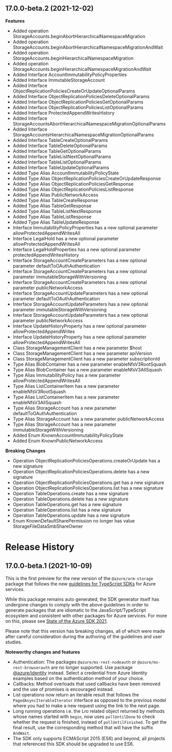 ## 17.0.0-beta.2 (2021-12-02)
    
**Features**

  - Added operation StorageAccounts.beginAbortHierarchicalNamespaceMigration
  - Added operation StorageAccounts.beginAbortHierarchicalNamespaceMigrationAndWait
  - Added operation StorageAccounts.beginHierarchicalNamespaceMigration
  - Added operation StorageAccounts.beginHierarchicalNamespaceMigrationAndWait
  - Added Interface AccountImmutabilityPolicyProperties
  - Added Interface ImmutableStorageAccount
  - Added Interface ObjectReplicationPoliciesCreateOrUpdateOptionalParams
  - Added Interface ObjectReplicationPoliciesDeleteOptionalParams
  - Added Interface ObjectReplicationPoliciesGetOptionalParams
  - Added Interface ObjectReplicationPoliciesListOptionalParams
  - Added Interface ProtectedAppendWritesHistory
  - Added Interface StorageAccountsAbortHierarchicalNamespaceMigrationOptionalParams
  - Added Interface StorageAccountsHierarchicalNamespaceMigrationOptionalParams
  - Added Interface TableCreateOptionalParams
  - Added Interface TableDeleteOptionalParams
  - Added Interface TableGetOptionalParams
  - Added Interface TableListNextOptionalParams
  - Added Interface TableListOptionalParams
  - Added Interface TableUpdateOptionalParams
  - Added Type Alias AccountImmutabilityPolicyState
  - Added Type Alias ObjectReplicationPoliciesCreateOrUpdateResponse
  - Added Type Alias ObjectReplicationPoliciesGetResponse
  - Added Type Alias ObjectReplicationPoliciesListResponse
  - Added Type Alias PublicNetworkAccess
  - Added Type Alias TableCreateResponse
  - Added Type Alias TableGetResponse
  - Added Type Alias TableListNextResponse
  - Added Type Alias TableListResponse
  - Added Type Alias TableUpdateResponse
  - Interface ImmutabilityPolicyProperties has a new optional parameter allowProtectedAppendWritesAll
  - Interface LegalHold has a new optional parameter allowProtectedAppendWritesAll
  - Interface LegalHoldProperties has a new optional parameter protectedAppendWritesHistory
  - Interface StorageAccountCreateParameters has a new optional parameter defaultToOAuthAuthentication
  - Interface StorageAccountCreateParameters has a new optional parameter immutableStorageWithVersioning
  - Interface StorageAccountCreateParameters has a new optional parameter publicNetworkAccess
  - Interface StorageAccountUpdateParameters has a new optional parameter defaultToOAuthAuthentication
  - Interface StorageAccountUpdateParameters has a new optional parameter immutableStorageWithVersioning
  - Interface StorageAccountUpdateParameters has a new optional parameter publicNetworkAccess
  - Interface UpdateHistoryProperty has a new optional parameter allowProtectedAppendWrites
  - Interface UpdateHistoryProperty has a new optional parameter allowProtectedAppendWritesAll
  - Class StorageManagementClient has a new parameter $host
  - Class StorageManagementClient has a new parameter apiVersion
  - Class StorageManagementClient has a new parameter subscriptionId
  - Type Alias BlobContainer has a new parameter enableNfsV3RootSquash
  - Type Alias BlobContainer has a new parameter enableNfsV3AllSquash
  - Type Alias ImmutabilityPolicy has a new parameter allowProtectedAppendWritesAll
  - Type Alias ListContainerItem has a new parameter enableNfsV3RootSquash
  - Type Alias ListContainerItem has a new parameter enableNfsV3AllSquash
  - Type Alias StorageAccount has a new parameter defaultToOAuthAuthentication
  - Type Alias StorageAccount has a new parameter publicNetworkAccess
  - Type Alias StorageAccount has a new parameter immutableStorageWithVersioning
  - Added Enum KnownAccountImmutabilityPolicyState
  - Added Enum KnownPublicNetworkAccess

**Breaking Changes**

  - Operation ObjectReplicationPoliciesOperations.createOrUpdate has a new signature
  - Operation ObjectReplicationPoliciesOperations.delete has a new signature
  - Operation ObjectReplicationPoliciesOperations.get has a new signature
  - Operation ObjectReplicationPoliciesOperations.list has a new signature
  - Operation TableOperations.create has a new signature
  - Operation TableOperations.delete has a new signature
  - Operation TableOperations.get has a new signature
  - Operation TableOperations.list has a new signature
  - Operation TableOperations.update has a new signature
  - Enum KnownDefaultSharePermission no longer has value StorageFileDataSmbShareOwner
    
# Release History

## 17.0.0-beta.1 (2021-10-09)

This is the first preview for the new version of the `@azure/arm-storage` package that follows the new [guidelines for TypeScript SDKs](https://azure.github.io/azure-sdk/typescript_introduction.html) for Azure services.

While this package remains auto generated, the SDK generator itself has undergone changes to comply with the above guidelines in order to generate packages that are idiomatic to the JavaScript/TypeScript ecosystem and consistent with other packages for Azure services. For more on this, please see [State of the Azure SDK 2021](https://devblogs.microsoft.com/azure-sdk/state-of-the-azure-sdk-2021/).

Please note that this version has breaking changes, all of which were made after careful consideration during the authoring of the guidelines and user studies.

**Noteworthy changes and features**
- Authentication: The packages `@azure/ms-rest-nodeauth` or `@azure/ms-rest-browserauth` are no longer supported. Use package [@azure/identity](https://www.npmjs.com/package/@azure/identity) instead. Select a credential from Azure Identity examples based on the authentication method of your choice.
- Callbacks: Method overloads that used callbacks have been removed and the use of promises is encouraged instead.
- List operations now return an iterable result that follows the `PagedAsyncIterableIterator` interface as opposed to the previous model where you had to make a new request using the link to the next page.
- Long running operations i.e. the Lro related object returned by methods whose names started with `begin`, now uses `pollUntilDone` to check whether the request is finished, instead of `pollUntilFinished`. To get the final result, use the corresponding method that will have the suffix `AndWait`.
- The SDK only supports ECMAScript 2015 (ES6) and beyond, all projects that referenced this SDK should be upgraded to use ES6.
